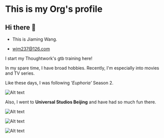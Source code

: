 # This is my Org's profile
## Hi there 👋

<!--

**Here are some ideas to get you started:**

🙋‍♀️ A short introduction - what is your organization all about?
🌈 Contribution guidelines - how can the community get involved?
👩‍💻 Useful resources - where can the community find your docs? Is there anything else the community should know?
🍿 Fun facts - what does your team eat for breakfast?
🧙 Remember, you can do mighty things with the power of [Markdown](https://docs.github.com/github/writing-on-github/getting-started-with-writing-and-formatting-on-github/basic-writing-and-formatting-syntax)
-->
- This is Jiaming Wang. 

- wjm237@126.com

I start my Thoughtwork's gtb training here!

In my spare time, I have broad hobbies.
Recently, I'm especially into movies and TV series.

Like these days, I was following *'Euphoria'* Season 2.

![Alt text](/path/to/img.jpg)

Also, I went to **Universal Studios Beijing** and have had so much fun there.

![Alt text](/path/to/img.jpg)

![Alt text](/path/to/img.jpg)

![Alt text](/path/to/img.jpg)
